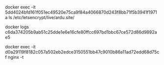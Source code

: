 docker exec -it 5dd4024bfd161f051ec49520e75ca9f84a4066870d243f8bb71f5b3941f1971a ls /etc/letsencrypt/live/ardu.site/

docker logs c6da374205b9ab51c25dde1e6e16cfe80ffcc697bd1bbc67ce572d86d9892ae5


docker exec -it d0a29119f8182c057a502eb2edce3150551bb47c9010b86a11ad72edd68d75cf nginx -t